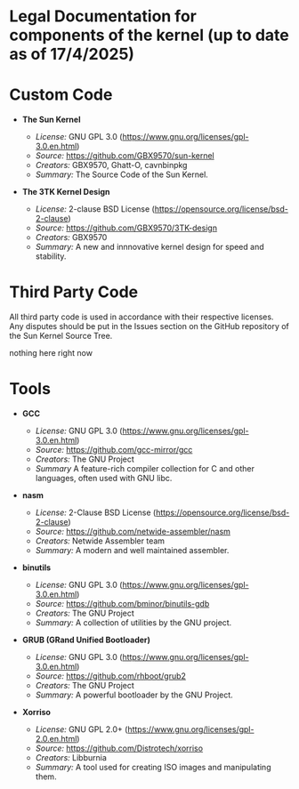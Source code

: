 # Legal Documentation for components of the kernel (up to date as of 17/4/2025)

# Custom Code

- **The Sun Kernel**
   - *License:* GNU GPL 3.0 (https://www.gnu.org/licenses/gpl-3.0.en.html)
   - *Source:* https://github.com/GBX9570/sun-kernel
   - *Creators:* GBX9570, Ghatt-O, cavnbinpkg
   - *Summary:* The Source Code of the Sun Kernel.

- **The 3TK Kernel Design**
   - *License:* 2-clause BSD License (https://opensource.org/license/bsd-2-clause)
   - *Source:* https://github.com/GBX9570/3TK-design
   - *Creators:* GBX9570
   - *Summary:* A new and innnovative kernel design for speed and stability.

# Third Party Code

All third party code is used in accordance with their respective licenses. Any disputes
should be put in the Issues section on the GitHub repository of the Sun Kernel Source Tree.

nothing here right now

# Tools
- **GCC**
   - *License:* GNU GPL 3.0 (https://www.gnu.org/licenses/gpl-3.0.en.html)
   - *Source:* https://github.com/gcc-mirror/gcc
   - *Creators:* The GNU Project
   - *Summary* A feature-rich compiler collection for C and other languages, often used with GNU libc.

- **nasm**
   - *License:* 2-Clause BSD License (https://opensource.org/license/bsd-2-clause)
   - *Source:* https://github.com/netwide-assembler/nasm
   - *Creators:* Netwide Assembler team
   - *Summary:* A modern and well maintained assembler.

- **binutils**
   - *License:* GNU GPL 3.0 (https://www.gnu.org/licenses/gpl-3.0.en.html)
   - *Source:* https://github.com/bminor/binutils-gdb
   - *Creators:* The GNU Project
   - *Summary:* A collection of utilities by the GNU project.

- **GRUB (GRand Unified Bootloader)**
   - *License:* GNU GPL 3.0 (https://www.gnu.org/licenses/gpl-3.0.en.html)
   - *Source:* https://github.com/rhboot/grub2
   - *Creators:* The GNU Project
   - *Summary:* A powerful bootloader by the GNU Project.

- **Xorriso**
   - *License:* GNU GPL 2.0+ (https://www.gnu.org/licenses/gpl-2.0.en.html)
   - *Source:* https://github.com/Distrotech/xorriso
   - *Creators:* Libburnia
   - *Summary:* A tool used for creating ISO images and manipulating them.